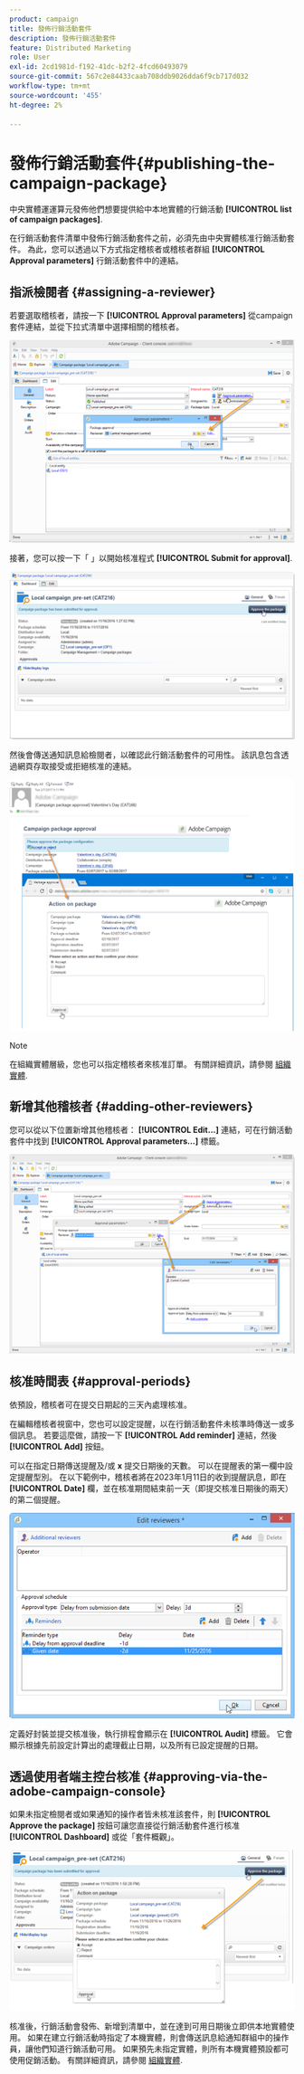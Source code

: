 ```yaml
---
product: campaign
title: 發佈行銷活動套件
description: 發佈行銷活動套件
feature: Distributed Marketing
role: User
exl-id: 2cd1981d-f192-41dc-b2f2-4fcd60493079
source-git-commit: 567c2e84433caab708ddb9026dda6f9cb717d032
workflow-type: tm+mt
source-wordcount: '455'
ht-degree: 2%

---
```


# 發佈行銷活動套件{#publishing-the-campaign-package}

中央實體運運算元發佈他們想要提供給中本地實體的行銷活動 **[!UICONTROL list of campaign packages]**.

在行銷活動套件清單中發佈行銷活動套件之前，必須先由中央實體核准行銷活動套件。 為此，您可以透過以下方式指定稽核者或稽核者群組 **[!UICONTROL Approval parameters]** 行銷活動套件中的連結。

## 指派檢閱者 {#assigning-a-reviewer}

若要選取稽核者，請按一下 **[!UICONTROL Approval parameters]** 從campaign套件連結，並從下拉式清單中選擇相關的稽核者。

![](assets/s_advuser_mkg_dist_define_valid.png)

接著，您可以按一下「 」以開始核准程式 **[!UICONTROL Submit for approval]**.

![](assets/s_advuser_mkg_dist_valid_process.png)

然後會傳送通知訊息給檢閱者，以確認此行銷活動套件的可用性。 該訊息包含透過網頁存取接受或拒絕核准的連結。

![](assets/s_advuser_mkg_dist_valid_process1.png)

>[!NOTE]
>
>在組織實體層級，您也可以指定稽核者來核准訂單。 有關詳細資訊，請參閱 [組織實體](about-distributed-marketing.md#organizational-entities).

## 新增其他稽核者 {#adding-other-reviewers}

您可以從以下位置新增其他稽核者： **[!UICONTROL Edit...]** 連結，可在行銷活動套件中找到 **[!UICONTROL Approval parameters...]** 標籤。

![](assets/s_advuser_mkg_dist_select_op_valid.png)

## 核准時間表 {#approval-periods}

依預設，稽核者可在提交日期起的三天內處理核准。

在編輯稽核者視窗中，您也可以設定提醒，以在行銷活動套件未核準時傳送一或多個訊息。 若要這麼做，請按一下 **[!UICONTROL Add reminder]** 連結，然後 **[!UICONTROL Add]** 按鈕。

可以在指定日期傳送提醒及/或 **x** 提交日期後的天數。 可以在提醒表的第一欄中設定提醒型別。 在以下範例中，稽核者將在2023年1月11日的收到提醒訊息，即在 **[!UICONTROL Date]** 欄，並在核准期間結束前一天（即提交核准日期後的兩天）的第二個提醒。

![](assets/s_advuser_mkg_dist_reminder_planning.png)

定義好封裝並提交核准後，執行排程會顯示在 **[!UICONTROL Audit]** 標籤。 它會顯示根據先前設定計算出的處理截止日期，以及所有已設定提醒的日期。

## 透過使用者端主控台核准 {#approving-via-the-adobe-campaign-console}

如果未指定檢閱者或如果通知的操作者皆未核准該套件，則 **[!UICONTROL Approve the package]** 按鈕可讓您直接從行銷活動套件進行核准 **[!UICONTROL Dashboard]** 或從「套件概觀」。

![](assets/s_advuser_mkg_dist_valid_button.png)

核准後，行銷活動會發佈、新增到清單中，並在達到可用日期後立即供本地實體使用。 如果在建立行銷活動時指定了本機實體，則會傳送訊息給通知群組中的操作員，讓他們知道行銷活動可用。 如果預先未指定實體，則所有本機實體預設都可使用促銷活動。 有關詳細資訊，請參閱 [組織實體](about-distributed-marketing.md#organizational-entities).

